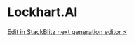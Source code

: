 # Lockhart.AI

[Edit in StackBlitz next generation editor ⚡️](https://stackblitz.com/~/github.com/lockhartAI/Lockhart.AI)